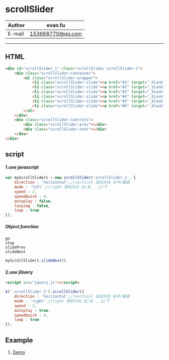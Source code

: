 # scrollSlider

|Author|evan.fu|
|---|---
|E-mail|153668770@qq.com

---

## HTML
```html
<div id="scrollSlider_1" class="scrollSlider scrollSlider-1">
    <div class="scrollSlider-container">
        <ul class="scrollSlider-wrapper">
            <li class="scrollSlider-slide"><a href="#1" target="_blank"><img src="http://pafassionlab.beats-digital.com/Uploads/2017/6/26/b5e8169f-d5e5-4042-a5e2-b64fcdfae4bc.jpg"></a></li>
            <li class="scrollSlider-slide"><a href="#2" target="_blank"><img src="http://pafassionlab.beats-digital.com/Uploads/2017/6/26/132823f0-3e79-42f4-9623-1aaf5844b1fe.jpg"></a></li>
            <li class="scrollSlider-slide"><a href="#3" target="_blank"><img src="http://pafassionlab.beats-digital.com/Uploads/2017/6/26/4d98fb1d-3e1d-44cc-8adc-9eea096a9c44.JPG"></a></li>
            <li class="scrollSlider-slide"><a href="#4" target="_blank"><img src="http://pafassionlab.beats-digital.com/Uploads/2017/6/26/59b30e75-7ee4-47d7-8c51-de15dfe2d582.JPG"></a></li>
            <li class="scrollSlider-slide"><a href="#5" target="_blank"><img src="http://pafassionlab.beats-digital.com/Uploads/2017/6/26/52f7a4ea-7b8b-42f9-af54-fdcdc93854ff.jpg"></a></li>
            <li class="scrollSlider-slide"><a href="#6" target="_blank"><img src="http://pafassionlab.beats-digital.com/Uploads/2017/6/26/cc36ecb9-69cc-40f8-a432-b817a2eda0be.jpg"></a></li>
        </ul>
    </div>
    <div class="scrollSlider-controls">
        <div class="scrollSlider-prev"></div>
        <div class="scrollSlider-next"></div>
    </div>
</div>
```

## script
#### 1.use javascript
```javascript
var myScrollSlider1 = new scrollSlider('scrollSlider_1', {
    direction : 'horizontal',//vertical 滚动方向 水平/垂直
    mode : 'left',//right 滑动方向 左/右 , 上/下
    speed : 2,
    speedQuick : 4,
    autoplay : false,
    lazyimg : false,
    loop : true 
});
```  


##### Object function
`go`  
`stop`  
`slidePrev`  
`slideNext`  

```javascript
myScrollSlider1.slideNext()
```

#### 2.use jQuery
```html
<script src="jquery.js"></script>
```

```javascript
$('.scrollSlider-2').scrollSlider({
    direction : 'horizontal',//vertical 滚动方向 水平/垂直
    mode : 'right',//right 滑动方向 左/右 , 上/下
    speed : 2,
    autoplay : true,
    speedQuick : 4,
    loop : true 
});
```

## Example
1. [Demo](https://awin8516.github.io/scrollSlider/docs/)  